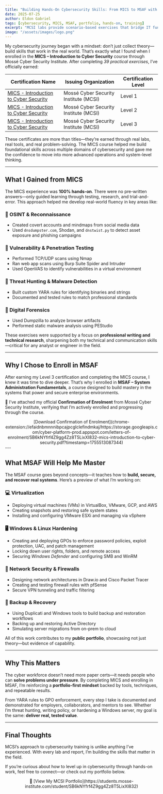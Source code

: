 ```yaml
---
title: "Building Hands-On Cybersecurity Skills: From MICS to MSAF with MCSI Labs"
date: 2025-07-25
author: Eldon Gabriel
tags: [cybersecurity, MICS, MSAF, portfolio, hands-on, training]
excerpt: "MCSI labs provide scenario-based exercises that bridge IT fundamentals with advanced cybersecurity practices, building a portfolio of applied skills."
image: "/assets/images/logo.png"
--- 
```

My cybersecurity journey began with a mindset: don’t just collect theory—build skills that work in the real world.
That’s exactly what I found when I enrolled in the **MICS – Introduction to Cyber Security** course through Mossé Cyber Security Institute. After completing _39 practical exercises_, I’ve officially earned:

<table>
  <thead>
    <tr>
      <th>Certification Name</th>
      <th>Issuing Organization</th>
      <th>Certification Level</th>
    </tr>
  </thead>
  <tbody>
    <tr>
      <td><a href="https://storage.googleapis.com/cyber-platform-prod.appspot.com/milestone-certificates/SB6kNYfrf4Z9gg4Zz8T5LixXI832-mics-introduction-to-cyber-security.png?timestamp=1755512762902" target="_blank">MICS - Introduction to Cyber Security</a></td>
      <td>Mossé Cyber Security Institute (MCSI)</td>
      <td>Level 1</td>
    </tr>
    <tr>
      <td><a href="https://storage.googleapis.com/cyber-platform-prod.appspot.com/milestone-certificates/SB6kNYfrf4Z9gg4Zz8T5LixXI832-mics-introduction-to-cyber-security.png?timestamp=1755512818599" target="_blank">MICS - Introduction to Cyber Security</a></td>
      <td>Mossé Cyber Security Institute (MCSI)</td>
      <td>Level 2</td>
    </tr>
    <tr>
      <td><a href="https://storage.googleapis.com/cyber-platform-prod.appspot.com/milestone-certificates/SB6kNYfrf4Z9gg4Zz8T5LixXI832-mics-introduction-to-cyber-security.png?timestamp=1755512838856" target="_blank">MICS - Introduction to Cyber Security</a></td>
      <td>Mossé Cyber Security Institute (MCSI)</td>
      <td>Level 3</td>
    </tr>
  </tbody>
</table>


These certificates are more than titles—they’re earned through real labs, real tools, and real problem-solving. The MICS course helped me build foundational skills across multiple domains of cybersecurity and gave me the confidence to move into more advanced operations and system-level thinking.

---

## What I Gained from MICS

The MICS experience was **100% hands-on**. There were no pre-written answers—only guided learning through testing, research, and trial-and-error. This approach helped me develop real-world fluency in key areas like:

### 🔹 OSINT & Reconnaissance
- Created covert accounts and mindmaps from social media data  
- Used `dnsdumpster.com`, Shodan, and `dnstwist.py` to detect asset exposure and phishing campaigns  

### 🔹 Vulnerability & Penetration Testing
- Performed TCP/UDP scans using Nmap  
- Ran web app scans using Burp Suite Spider and Intruder  
- Used OpenVAS to identify vulnerabilities in a virtual environment  

### 🔹 Threat Hunting & Malware Detection
- Built custom YARA rules for identifying binaries and strings  
- Documented and tested rules to match professional standards  

### 🔹 Digital Forensics
- Used Dumpzilla to analyze browser artifacts  
- Performed static malware analysis using PEStudio  

These exercises were supported by a focus on **professional writing and technical research**, sharpening both my technical and communication skills—critical for any analyst or engineer in the field.

---

## Why I Chose to Enroll in MSAF

After earning my Level 3 certification and completing the MICS course, I knew it was time to dive deeper. That’s why I enrolled in **MSAF – System Administration Fundamentals**, a course designed to build mastery in the systems that power and secure enterprise environments.

📄 I’ve attached my official **Confirmation of Enrolment** from Mossé Cyber Security Institute, verifying that I’m actively enrolled and progressing through the course.

<center>[Download Confirmation of Enrolment](chrome-extension://efaidnbmnnnibpcajpcglclefindmkaj/https://storage.googleapis.com/cyber-platform-prod.appspot.com/letters-of-enrolment/SB6kNYfrf4Z9gg4Zz8T5LixXI832-mics-introduction-to-cyber-security.pdf?timestamp=1755513087344)</center>
---

## What MSAF Will Help Me Master

The MSAF course goes beyond concepts—it teaches how to **build, secure, and recover real systems**. Here’s a preview of what I’m working on:

### 💻 Virtualization
- Deploying virtual machines (VMs) in VirtualBox, VMware, GCP, and AWS  
- Creating snapshots and restoring safe system states  
- Installing and configuring VMware ESXi and managing via vSphere  

### 🖥️ Windows & Linux Hardening
- Creating and deploying GPOs to enforce password policies, exploit protection, UAC, and patch management  
- Locking down user rights, folders, and remote access  
- Securing _Windows Defender_ and configuring SMB and WinRM  

### 🔐 Network Security & Firewalls
- Designing network architectures in Draw.io and Cisco Packet Tracer  
- Creating and testing firewall rules with pfSense  
- Secure VPN tunneling and traffic filtering  

### 💾 Backup & Recovery
- Using Duplicati and Windows tools to build backup and restoration workflows  
- Backing up and restoring Active Directory  
- Simulating server migrations from on-prem to cloud  

All of this work contributes to my **public portfolio**, showcasing not just theory—but evidence of capability.

---

## Why This Matters

The cyber workforce doesn’t need more paper certs—it needs people who can **solve problems under pressure**.
By completing MICS and enrolling in MSAF, I’m reinforcing a **portfolio-first mindset** backed by tools, techniques, and repeatable results. 

From YARA rules to GPO enforcement, every step I take is documented and demonstrated for employers, collaborators, and mentors to see.
Whether I’m threat hunting, writing policy, or hardening a Windows server, my goal is the same: **deliver real, tested value**.

---

## Final Thoughts

MCSI’s approach to cybersecurity training is unlike anything I’ve experienced. With every lab and report, I’m building the skills that matter in the field.

If you’re curious about how to level up in cybersecurity through hands-on work, feel free to connect—or check out my portfolio below.

<center>📂 [View My MCSI Portfolio](https://students.mosse-institute.com/student/SB6kNYfrf4Z9gg4Zz8T5LixXI832)</center>

